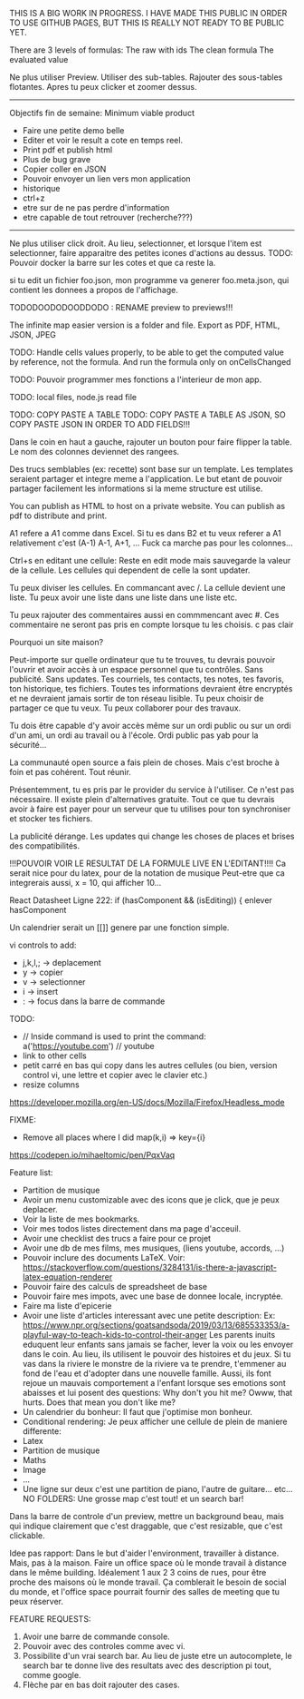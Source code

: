 THIS IS A BIG WORK IN PROGRESS.
I HAVE MADE THIS PUBLIC IN ORDER TO USE GITHUB PAGES,
BUT THIS IS REALLY NOT READY TO BE PUBLIC YET.

There are 3 levels of formulas:
The raw with ids
The clean formula
The evaluated value

Ne plus utiliser Preview. Utiliser des sub-tables. Rajouter des sous-tables flotantes.
Apres tu peux clicker et zoomer dessus.

----------------------------------------------------------
Objectifs fin de semaine: Minimum viable product
- Faire une petite demo belle
- Editer et voir le result a cote en temps reel.
- Print pdf et publish html
- Plus de bug grave
- Copier coller en JSON
- Pouvoir envoyer un lien vers mon application
- historique
- ctrl+z
- etre sur de ne pas perdre d'information
- etre capable de tout retrouver (recherche???)
----------------------------------------------------------

Ne plus utiliser click droit. Au lieu, selectionner, et lorsque l'item est selectionner,
faire apparaitre des petites icones d'actions au dessus.
TODO: Pouvoir docker la barre sur les cotes et que ca reste la.

si tu edit un fichier foo.json, mon programme va generer foo.meta.json, qui contient les donnees
a propos de l'affichage.

TODODOODODOODDODO : RENAME preview to previews!!!

The infinite map easier version is a folder and file.
Export as PDF, HTML, JSON, JPEG

TODO: Handle cells values properly, to be able to get the computed value by reference,
not the formula. And run the formula only on onCellsChanged

TODO: Pouvoir programmer mes fonctions a l'interieur de mon app.

TODO: local files, node.js read file

TODO: COPY PASTE A TABLE
TODO: COPY PASTE A TABLE AS JSON, SO COPY PASTE JSON IN ORDER TO ADD FIELDS!!!

Dans le coin en haut a gauche, rajouter un bouton pour faire flipper la table.
Le nom des colonnes deviennet des rangees.

Des trucs semblables (ex: recette) sont base sur un template.
Les templates seraient partager et integre meme a l'application.
Le but etant de pouvoir partager facilement les informations si la meme structure est
utilise.

You can publish as HTML to host on a private website.
You can publish as pdf to distribute and print.

A1 refere a $A$1 comme dans Excel.
Si tu es dans B2 et tu veux referer a A1 relativement c'est (A-1) A-1, A+1, ...
Fuck ca marche pas pour les colonnes...

Ctrl+s en editant une cellule:
Reste en edit mode mais sauvegarde la valeur de la cellule.
Les cellules qui dependent de celle la sont updater.

Tu peux diviser les cellules. En commancant avec /. La cellule devient une liste. Tu
peux avoir une liste dans une liste dans une liste etc.

Tu peux rajouter des commentaires aussi en commmencant avec #. Ces commentaire ne seront
pas pris en compte lorsque tu les choisis. c pas clair

Pourquoi un site maison?

Peut-importe sur quelle ordinateur que tu te trouves, tu devrais pouvoir l'ouvrir et avoir accès à un espace personnel que tu contrôles. Sans publicité. Sans updates. Tes courriels, tes contacts, tes notes, tes favoris, ton historique, tes fichiers. Toutes tes informations devraient être encryptés et ne devraient jamais sortir de ton réseau lisible. Tu peux choisir de partager ce que tu veux. Tu peux collaborer pour des travaux.

Tu dois être capable d'y avoir accès même sur un ordi public ou sur un ordi d'un ami, un ordi au travail ou à l'école. Ordi public pas yab pour la sécurité...

La communauté open source a fais plein de choses. Mais c'est broche à foin et pas cohérent. Tout réunir.

Présentemment, tu es pris par le provider du service à l'utiliser. Ce n'est pas nécessaire. Il existe plein d'alternatives gratuite. Tout ce que tu devrais avoir à faire est payer pour un serveur que tu utilises pour ton synchroniser et stocker tes fichiers.


La publicité dérange. Les updates qui change les choses de places et brises des compatibilités.

!!!POUVOIR VOIR LE RESULTAT DE LA FORMULE LIVE EN L'EDITANT!!!!
Ca serait nice pour du latex, pour de la notation de musique
Peut-etre que ca integrerais aussi, x = 10, qui afficher 10...


React Datasheet
Ligne 222:
if (hasComponent && (isEditing)) {
enlever hasComponent

Un calendrier serait un [[]] genere par une fonction simple.

vi controls to add:
- j,k,l,; -> deplacement
- y -> copier
- v -> selectionner
- i -> insert
- : -> focus dans la barre de commande

TODO:
- // Inside command is used to print the command: a('https://youtube.com') // youtube
- link to other cells
- petit carré en bas qui copy dans les autres cellules (ou bien, version control vi, une lettre et copier avec le clavier etc.)
- resize columns

https://developer.mozilla.org/en-US/docs/Mozilla/Firefox/Headless_mode

FIXME:
- Remove all places where I did map(k,i) => key={i}

https://codepen.io/mihaeltomic/pen/PqxVaq

Feature list:
- Partition de musique
- Avoir un menu customizable avec des icons que je click, que je peux deplacer.
- Voir la liste de mes bookmarks.
- Voir mes todos listes directement dans ma page d'acceuil.
- Avoir une checklist des trucs a faire pour ce projet
- Avoir une db de mes films, mes musiques, (liens youtube, accords, ...)
- Pouvoir inclure des documents LaTeX. Voir: https://stackoverflow.com/questions/3284131/is-there-a-javascript-latex-equation-renderer
- Pouvoir faire des calculs de spreadsheet de base
- Pouvoir faire mes impots, avec une base de donnee locale, incryptée.
- Faire ma liste d'epicerie
- Avoir une liste d'articles interessant avec une petite description:
Ex:
https://www.npr.org/sections/goatsandsoda/2019/03/13/685533353/a-playful-way-to-teach-kids-to-control-their-anger
Les parents inuits eduquent leur enfants sans jamais se facher, lever la voix ou les envoyer dans le coin. Au lieu, ils utilisent le pouvoir des histoires et du jeux. Si tu vas dans la riviere le monstre de la riviere va te prendre, t'emmener au fond de l'eau et d'adopter dans une nouvelle famille. Aussi, ils font rejoue un mauvais comportement a l'enfant lorsque ses emotions sont abaisses et lui posent des questions: Why don't you hit me? Owww, that hurts. Does that mean you don't like me?
- Un calendrier du bonheur: Il faut que j'optimise mon bonheur.
- Conditional rendering: Je peux afficher une cellule de plein de maniere differente:
- Latex
- Partition de musique
- Maths
- Image
- ...
- Une ligne sur deux c'est une partition de piano, l'autre de guitare... etc...
NO FOLDERS: Une grosse map c'est tout! et un search bar!

Dans la barre de controle d'un preview, mettre un background beau, mais qui indique clairement que c'est draggable, que c'est resizable, que c'est clickable.

Idee pas rapport: Dans le but d'aider l'environment, travailler à distance. Mais, pas à la maison. Faire un office space où le monde travail à distance dans le même building. Idéalement 1 aux 2 3 coins de rues, pour être proche des maisons où le monde travail. Ça comblerait le besoin de social du monde, et l'office space pourrait fournir des salles de meeting que tu peux réserver.

FEATURE REQUESTS:

1. Avoir une barre de commande console.
2. Pouvoir avec des controles comme avec vi.
3. Possibilite d'un vrai search bar. Au lieu de juste etre un autocomplete, le search bar te donne live des resultats avec des description pi tout, comme google.
4. Flèche par en bas doit rajouter des cases.
